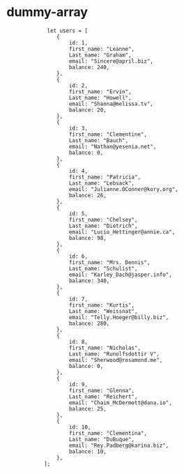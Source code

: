 # dummy-array

                 let users = [
                    {
                        id: 1,
                        first_name: "Leanne",
                        Last_name: "Graham",
                        email: "Sincere@april.biz",
                        balance: 240,
                    },
                    {
                        id: 2,
                        first_name: "Ervin",
                        Last_name: "Howell",
                        email: "Shanna@melissa.tv",
                        balance: 20,
                    },
                    {
                        id: 3,
                        first_name: "Clementine",
                        Last_name: "Bauch",
                        email: "Nathan@yesenia.net",
                        balance: 0,
                    },
                    {
                        id: 4,
                        first_name: "Patricia",
                        Last_name: "Lebsack",
                        email: "Julianne.OConner@kory.org",
                        balance: 26,
                    },
                    {
                        id: 5,
                        first_name: "Chelsey",
                        Last_name: "Dietrich",
                        email: "Lucio_Hettinger@annie.ca",
                        balance: 98,
                    },
                    {
                        id: 6,
                        first_name: "Mrs. Dennis",
                        Last_name: "Schulist",
                        email: "Karley_Dach@jasper.info",
                        balance: 340,
                    },
                    {
                        id: 7,
                        first_name: "Kurtis",
                        Last_name: "Weissnat",
                        email: "Telly.Hoeger@billy.biz",
                        balance: 280,
                    },
                    {
                        id: 8,
                        first_name: "Nicholas",
                        Last_name: "Runolfsdottir V",
                        email: "Sherwood@rosamond.me",
                        balance: 0,
                    },
                    {
                        id: 9,
                        first_name: "Glenna",
                        Last_name: "Reichert",
                        email: "Chaim_McDermott@dana.io",
                        balance: 25,
                    },
                    {
                        id: 10,
                        first_name: "Clementina",
                        Last_name: "DuBuque",
                        email: "Rey.Padberg@karina.biz",
                        balance: 10,
                    },
                ];
